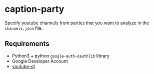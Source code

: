 # caption-party

Specify youtube channels from parties that you want to analyze in the `channels.json` file.

## Requirements
- Python3 + python `google-auth-oauthlib` library
- Google Developer Account
- [youtube-dl](https://github.com/rg3/youtube-dl)
